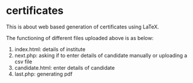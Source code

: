 certificates
============
This is about web based generation of certificates using LaTeX.

The functioning of different files uploaded above is as below:
1. index.html: details of institute
2. next.php: asking if to enter details of candidate manually or uploading a csv file
3. candidate.html: enter details of candidate
4. last.php: generating pdf
